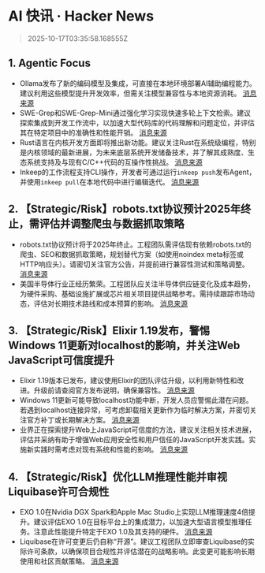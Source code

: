 # AI 快讯 · Hacker News

> 2025-10-17T03:35:58.168555Z

## 1. Agentic Focus

- Ollama发布了新的编码模型及集成，可直接在本地环境部署AI辅助编程能力。建议利用这些模型提升开发效率，但需关注模型兼容性与本地资源消耗。 [消息来源](https://ollama.com/blog/coding-models)
- SWE-Grep和SWE-Grep-Mini通过强化学习实现快速多轮上下文检索。建议探索集成到开发工作流中，以加速大型代码库的代码理解和问题定位，并评估其在特定项目中的准确性和性能开销。 [消息来源](https://cognition.ai/blog/swe-grep)
- Rust语言在内核开发方面即将推出新功能。建议关注Rust在系统级编程，特别是内核领域的最新进展，为未来底层系统开发储备技术，并了解其成熟度、生态系统支持及与现有C/C++代码的互操作性挑战。 [消息来源](https://lwn.net/Articles/1039073/)
- Inkeep的工作流程支持CLI操作，开发者可通过运行`inkeep push`发布Agent，并使用`inkeep pull`在本地代码中进行编辑迭代。 [消息来源](https://github.com/inkeep/agents)

## 2. 【Strategic/Risk】robots.txt协议预计2025年终止，需评估并调整爬虫与数据抓取策略

- robots.txt协议预计将于2025年终止。工程团队需评估现有依赖robots.txt的爬虫、SEO和数据抓取策略，规划替代方案（如使用noindex meta标签或HTTP响应头）。请密切关注官方公告，并提前进行兼容性测试和策略调整。 [消息来源](https://www.heise.de/en/background/Obituary-Farewell-to-robots-txt-1994-2025-10766991.html)
- 美国半导体行业正经历繁荣。工程团队应关注半导体供应链变化及成本趋势，为硬件采购、基础设施扩展或芯片相关项目提供战略参考。需持续跟踪市场动态，评估对长期技术路线和成本预算的影响。 [消息来源](https://www.youtube.com/watch?v=T-jt3qBzJ4A)

## 3. 【Strategic/Risk】Elixir 1.19发布，警惕Windows 11更新对localhost的影响，并关注Web JavaScript可信度提升

- Elixir 1.19版本已发布，建议使用Elixir的团队评估升级，以利用新特性和改进。升级前请查阅官方发布说明，确保兼容性。 [消息来源](https://elixir-lang.org/blog/2025/10/16/elixir-v1-19-0-released/)
- Windows 11更新可能导致localhost功能中断，开发人员应警惕此潜在问题。若遇到localhost连接异常，可考虑卸载相关更新作为临时解决方案，并密切关注官方补丁或长期解决方案。 [消息来源](https://www.theregister.com/2025/10/16/windows_11_update_localhost/)
- 业界正在探索提升Web上JavaScript可信度的方法，建议关注相关技术进展，评估并采纳有助于增强Web应用安全性和用户信任的JavaScript开发实践。实施新实践时需考虑对现有系统和性能的影响。 [消息来源](https://blog.cloudflare.com/improving-the-trustworthiness-of-javascript-on-the-web/)

## 4. 【Strategic/Risk】优化LLM推理性能并审视Liquibase许可合规性

- EXO 1.0在Nvidia DGX Spark和Apple Mac Studio上实现LLM推理速度4倍提升。建议评估EXO 1.0在目标平台上的集成潜力，以加速大型语言模型推理任务。注意此性能提升特定于EXO 1.0及其支持的硬件。 [消息来源](https://blog.exolabs.net/nvidia-dgx-spark/)
- Liquibase在许可变更后仍自称“开源”。建议工程团队立即审查Liquibase的实际许可条款，以确保项目合规性并评估潜在的战略影响。此变更可能影响长期使用和社区贡献策略。 [消息来源](https://github.com/liquibase/liquibase/issues/7374)
